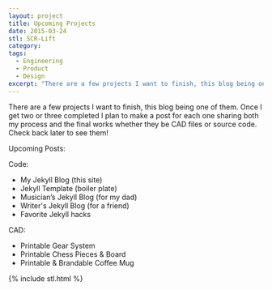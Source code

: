 ```yaml
---
layout: project
title: Upcoming Projects
date: 2015-03-24
stl: SCR-Lift
category:
tags:
  - Engineering
  - Product
  - Design
excerpt: "There are a few projects I want to finish, this blog being one of them. Once I get two or three completed I plan to make a post for each one sharing both my process and the final works whether they be CAD files or source code. Check back later to see them!"
---
```


There are a few projects I want to finish, this blog being one of them. Once I get two or three completed I plan to make a post for each one sharing both my process and the final works whether they be CAD files or source code. Check back later to see them!

Upcoming Posts:

Code:

- My Jekyll Blog (this site)
- Jekyll Template (boiler plate)
- Musician’s Jekyll Blog (for my dad)
- Writer's Jekyll Blog (for a friend)
- Favorite Jekyll hacks

CAD:

- Printable Gear System
- Printable Chess Pieces & Board
- Printable & Brandable Coffee Mug

{% include stl.html %}
